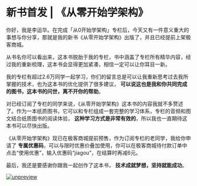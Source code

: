 # 新书首发 | 《从零开始学架构》
你好，我是李运华。在完成「从0开始学架构」专栏后，今天又有一件意义重大的事想与你分享，那就是我的新书《从零开始学架构》出版了，并且已经提前上架极客商城。

从书名你可以看出来，这本书脱胎于我的专栏，书中涵盖了专栏所有精华内容，经过我的重新梳理，这本书会显得更加紧凑，相信一定可以让你耳目一新。

我的专栏有超过2.6万同学一起学习，你们的留言总是可以让我重新思考过去我所掌握的技术，也为这本书的优化提供了很多建议， **可以说这也是我和你共同完成的图书，这本书的问世，离不开你的帮助**。

对已经订阅了专栏的同学来说，《从零开始学架构》这本书的内容我就不多赘述了。作为一本纸质图书，它可以和专栏组成一套完整的学习体系，专栏的音频和图文结合纸质图书的阅读体验， **这种学习方式是非常有效的**，所以我也一直期待这本书可以尽快出版。

《从零开始学架构》现已在极客商城提前预售，作为订阅专栏的老同学，我给你申请了 **专属优惠码**，可以与限时优惠价叠加使用，你可以在极客商城待付款订单中点击“使用优惠”，输入优惠码“jiagou”，在结算时再减6元。

最后，我还是要感谢你跟我一起创作了这本书， **技术成就梦想，坚持就能成功**。

[![unpreview](images/40573/f1b6d7ac4a05aa17cfb90f8bb66f05ce.jpg)](time://mall?url=https%3A%2F%2Fh5.youzan.com%2Fwscshop%2Fgoods%2F2oghqbo0qugbs%3Fdc_ps%3D2089737893579973633.200001%26from%3Dsinglemessage)